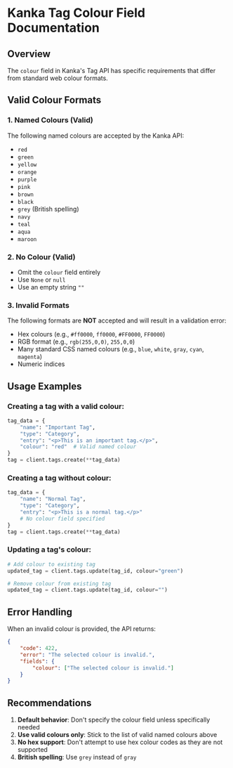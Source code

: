 # Kanka Tag Colour Field Documentation

## Overview
The `colour` field in Kanka's Tag API has specific requirements that differ from standard web colour formats.

## Valid Colour Formats

### 1. Named Colours (Valid)
The following named colours are accepted by the Kanka API:
- `red`
- `green`
- `yellow`
- `orange`
- `purple`
- `pink`
- `brown`
- `black`
- `grey` (British spelling)
- `navy`
- `teal`
- `aqua`
- `maroon`

### 2. No Colour (Valid)
- Omit the `colour` field entirely
- Use `None` or `null`
- Use an empty string `""`

### 3. Invalid Formats
The following formats are **NOT** accepted and will result in a validation error:
- Hex colours (e.g., `#ff0000`, `ff0000`, `#FF0000`, `FF0000`)
- RGB format (e.g., `rgb(255,0,0)`, `255,0,0`)
- Many standard CSS named colours (e.g., `blue`, `white`, `gray`, `cyan`, `magenta`)
- Numeric indices

## Usage Examples

### Creating a tag with a valid colour:
```python
tag_data = {
    "name": "Important Tag",
    "type": "Category",
    "entry": "<p>This is an important tag.</p>",
    "colour": "red"  # Valid named colour
}
tag = client.tags.create(**tag_data)
```

### Creating a tag without colour:
```python
tag_data = {
    "name": "Normal Tag",
    "type": "Category",
    "entry": "<p>This is a normal tag.</p>"
    # No colour field specified
}
tag = client.tags.create(**tag_data)
```

### Updating a tag's colour:
```python
# Add colour to existing tag
updated_tag = client.tags.update(tag_id, colour="green")

# Remove colour from existing tag
updated_tag = client.tags.update(tag_id, colour="")
```

## Error Handling
When an invalid colour is provided, the API returns:
```json
{
    "code": 422,
    "error": "The selected colour is invalid.",
    "fields": {
        "colour": ["The selected colour is invalid."]
    }
}
```

## Recommendations
1. **Default behavior**: Don't specify the colour field unless specifically needed
2. **Use valid colours only**: Stick to the list of valid named colours above
3. **No hex support**: Don't attempt to use hex colour codes as they are not supported
4. **British spelling**: Use `grey` instead of `gray`